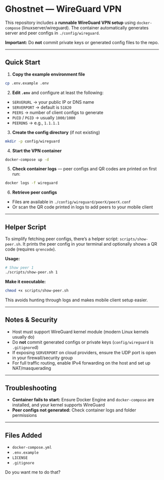 # Ghostnet — WireGuard VPN

This repository includes a **runnable WireGuard VPN setup** using `docker-compose` (linuxserver/wireguard). The container automatically generates server and peer configs in `./config/wireguard`.  

**Important:** Do **not** commit private keys or generated config files to the repo.

---

## Quick Start

1. **Copy the example environment file**

```bash
cp .env.example .env
````

2. **Edit `.env`** and configure at least the following:

* `SERVERURL` → your public IP or DNS name
* `SERVERPORT` → default is `51820`
* `PEERS` → number of client configs to generate
* `PUID` / `PGID` → usually `1000/1000`
* `PEERDNS` → e.g., `1.1.1.1`

3. **Create the config directory** (if not existing)

```bash
mkdir -p config/wireguard
```

4. **Start the VPN container**

```bash
docker-compose up -d
```

5. **Check container logs** — peer configs and QR codes are printed on first run:

```bash
docker logs -f wireguard
```

6. **Retrieve peer configs**

* Files are available in `./config/wireguard/peerX/peerX.conf`
* Or scan the QR code printed in logs to add peers to your mobile client

---

## Helper Script

To simplify fetching peer configs, there’s a helper script: `scripts/show-peer.sh`. It prints the peer config in your terminal and optionally shows a QR code (requires `qrencode`).

**Usage:**

```bash
# Show peer 1
./scripts/show-peer.sh 1
```

**Make it executable:**

```bash
chmod +x scripts/show-peer.sh
```

This avoids hunting through logs and makes mobile client setup easier.

---

## Notes & Security

* Host must support WireGuard kernel module (modern Linux kernels usually do)
* Do **not** commit generated configs or private keys (`config/wireguard` is `.gitignore`d)
* If exposing `SERVERPORT` on cloud providers, ensure the UDP port is open in your firewall/security group
* For full traffic routing, enable IPv4 forwarding on the host and set up NAT/masquerading

---

## Troubleshooting

* **Container fails to start:** Ensure Docker Engine and `docker-compose` are installed, and your kernel supports WireGuard
* **Peer configs not generated:** Check container logs and folder permissions

---

## Files Added

* `docker-compose.yml`
* `.env.example`
* `LICENSE`
* `.gitignore`


Do you want me to do that?
```
